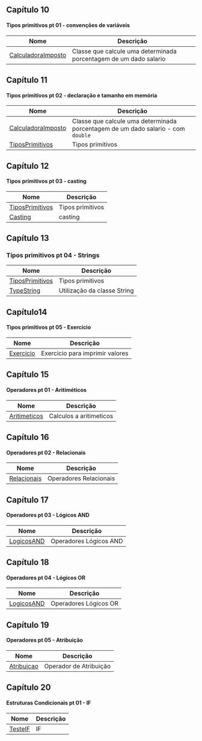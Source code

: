 

## Capítulo 10
#### Tipos primitivos pt 01 - convenções de variáveis

| Nome | Descrição |
| ------ | ------ |
|[CalculadoraImposto]()| Classe que calcule uma determinada porcentagem de um dado salario |

## Capítulo 11
#### Tipos primitivos pt 02 - declaração e tamanho em memória


| Nome | Descrição |
| ------ | ------ |
|[CalculadoraImposto]()| Classe que calcule uma determinada porcentagem de um dado salario - com `double` |
|[TiposPrimitivos]()| Tipos primitivos |

## Capítulo 12
#### Tipos primitivos pt 03 - casting

| Nome | Descrição |
| ------ | ------ |
|[TiposPrimitivos]()| Tipos primitivos |
|[Casting]()| casting |

## Capítulo 13
### Tipos primitivos pt 04 - Strings

| Nome | Descrição |
| ------ | ------ |
|[TiposPrimitivos]()| Tipos primitivos |
|[TypeString]()| Utilização da classe String |


## Capítulo14 
#### Tipos primitivos pt 05 - Exercício


| Nome | Descrição |
| ------ | ------ |
|[Exercicio]()| Exercicio para imprimir valores |


## Capítulo 15
#### Operadores pt 01 - Aritiméticos


| Nome | Descrição |
| ------ | ------ |
|[Aritimeticos]()| Calculos a aritimeticos |


## Capítulo 16
#### Operadores pt 02 - Relacionais

| Nome | Descrição |
| ------ | ------ |
|[Relacionais]()| Operadores Relacionais |


## Capítulo 17
#### Operadores pt 03 - Lógicos AND

| Nome | Descrição |
| ------ | ------ |
|[LogicosAND ]()| Operadores Lógicos AND|


## Capítulo 18
#### Operadores pt 04 - Lógicos OR

| Nome | Descrição |
| ------ | ------ |
|[LogicosAND ]()| Operadores Lógicos OR|


## Capítulo 19
#### Operadores pt 05 - Atribuição

| Nome | Descrição |
| ------ | ------ |
|[Atribuicao ]()| Operador de Atribuição |


## Capítulo 20
#### Estruturas Condicionais pt 01 - IF

| Nome | Descrição |
| ------ | ------ |
|[TesteIF]()| IF |